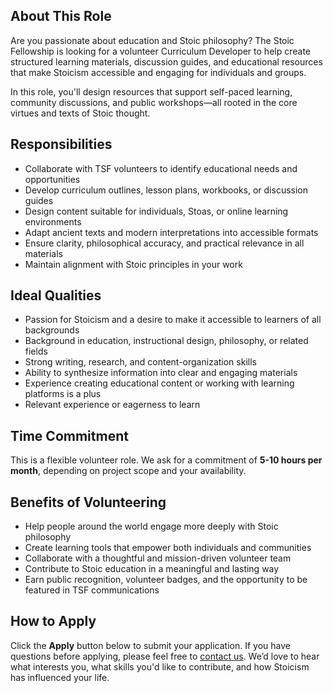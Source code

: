 ## About This Role

Are you passionate about education and Stoic philosophy? The Stoic Fellowship is looking for a volunteer Curriculum Developer to help create structured learning materials, discussion guides, and educational resources that make Stoicism accessible and engaging for individuals and groups.

In this role, you'll design resources that support self-paced learning, community discussions, and public workshops—all rooted in the core virtues and texts of Stoic thought.

## Responsibilities

- Collaborate with TSF volunteers to identify educational needs and opportunities
- Develop curriculum outlines, lesson plans, workbooks, or discussion guides
- Design content suitable for individuals, Stoas, or online learning environments
- Adapt ancient texts and modern interpretations into accessible formats
- Ensure clarity, philosophical accuracy, and practical relevance in all materials
- Maintain alignment with Stoic principles in your work

## Ideal Qualities

- Passion for Stoicism and a desire to make it accessible to learners of all backgrounds
- Background in education, instructional design, philosophy, or related fields
- Strong writing, research, and content-organization skills
- Ability to synthesize information into clear and engaging materials
- Experience creating educational content or working with learning platforms is a plus
- Relevant experience or eagerness to learn

## Time Commitment

This is a flexible volunteer role. We ask for a commitment of **5-10 hours per month**, depending on project scope and your availability.

## Benefits of Volunteering

- Help people around the world engage more deeply with Stoic philosophy
- Create learning tools that empower both individuals and communities
- Collaborate with a thoughtful and mission-driven volunteer team
- Contribute to Stoic education in a meaningful and lasting way
- Earn public recognition, volunteer badges, and the opportunity to be featured in TSF communications

## How to Apply

Click the **Apply** button below to submit your application. If you have questions before applying, please feel free to [contact us](https://stoicfellowship.com/contact). We’d love to hear what interests you, what skills you'd like to contribute, and how Stoicism has influenced your life.
